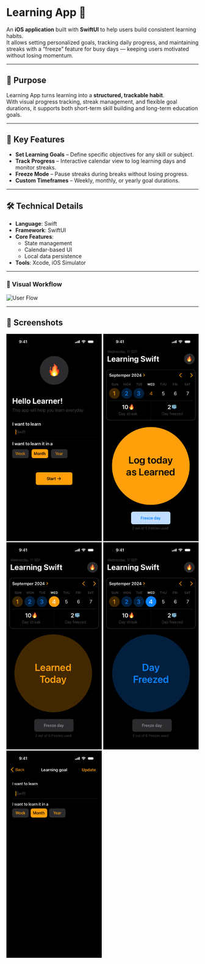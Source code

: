 # Learning App 📘

An **iOS application** built with **SwiftUI** to help users build consistent learning habits.  
It allows setting personalized goals, tracking daily progress, and maintaining streaks with a “freeze” feature for busy days — keeping users motivated without losing momentum.

---

## 🎯 Purpose
Learning App turns learning into a **structured, trackable habit**.  
With visual progress tracking, streak management, and flexible goal durations, it supports both short-term skill building and long-term education goals.

---

## 🌟 Key Features
- **Set Learning Goals** – Define specific objectives for any skill or subject.  
- **Track Progress** – Interactive calendar view to log learning days and monitor streaks.  
- **Freeze Mode** – Pause streaks during breaks without losing progress.  
- **Custom Timeframes** – Weekly, monthly, or yearly goal durations.

---

## 🛠️ Technical Details
- **Language**: Swift  
- **Framework**: SwiftUI  
- **Core Features**:  
  - State management  
  - Calendar-based UI  
  - Local data persistence  
- **Tools**: Xcode, iOS Simulator


---
### 🎨 Visual Workflow
<p>
<img src="User20%Flow.png" alt="User Flow" width="250"/>
<p>
  

___
## 📸 Screenshots

<p>
  <img src="Onboarding.png" alt="Onboarding Screen" width="250"/>
  <img src="Current%20day%20-%20Default.png" alt="Current Day" width="250"/>
  <img src="Learned%20today.png" alt="Learned Today" width="250"/>
  <img src="Day%20freezed.png" alt="Day Freezed" width="250"/>
  <img src="Update%20learning%20goal.png" alt="Update Learning Goal" width="250"/>
</p>



